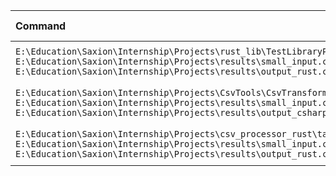 | Command | Mean [ms] | Min [ms] | Max [ms] | Relative |
|:---|---:|---:|---:|---:|
| `E:\Education\Saxion\Internship\Projects\rust_lib\TestLibraryProject\CsvProcessor\bin\Release\net9.0\CsvProcessor.exe E:\Education\Saxion\Internship\Projects\results\small_input.csv E:\Education\Saxion\Internship\Projects\results\output_rust.csv` | 61.1 ± 14.8 | 42.3 | 111.8 | 2.67 ± 1.42 |
| `E:\Education\Saxion\Internship\Projects\CsvTools\CsvTransformer\bin\Release\net9.0\CsvTransformer.exe E:\Education\Saxion\Internship\Projects\results\small_input.csv E:\Education\Saxion\Internship\Projects\results\output_csharp.csv` | 84.5 ± 16.9 | 60.4 | 129.3 | 3.69 ± 1.90 |
| `E:\Education\Saxion\Internship\Projects\csv_processor_rust\target\release\csv_transform.exe E:\Education\Saxion\Internship\Projects\results\small_input.csv E:\Education\Saxion\Internship\Projects\results\output_rust.csv` | 22.9 ± 10.8 | 7.1 | 46.5 | 1.00 |
